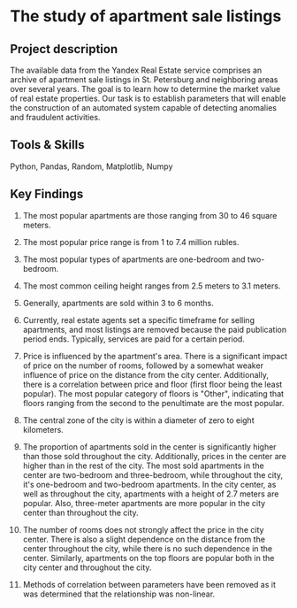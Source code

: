 # The study of apartment sale listings

## Project description 
The available data from the Yandex Real Estate service comprises an archive of apartment sale listings in St. Petersburg and neighboring areas over several years. The goal is to learn how to determine the market value of real estate properties. Our task is to establish parameters that will enable the construction of an automated system capable of detecting anomalies and fraudulent activities.

## Tools & Skills
Python, Pandas, Random, Matplotlib, Numpy

## Key Findings
1) The most popular apartments are those ranging from 30 to 46 square meters.

2) The most popular price range is from 1 to 7.4 million rubles.

3) The most popular types of apartments are one-bedroom and two-bedroom.

4) The most common ceiling height ranges from 2.5 meters to 3.1 meters.

5) Generally, apartments are sold within 3 to 6 months.

6) Currently, real estate agents set a specific timeframe for selling apartments, and most listings are removed because the paid publication period ends. Typically, services are paid for a certain period.

7) Price is influenced by the apartment's area. There is a significant impact of price on the number of rooms, followed by a somewhat weaker influence of price on the distance from the city center. Additionally, there is a correlation between price and floor (first floor being the least popular). The most popular category of floors is "Other", indicating that floors ranging from the second to the penultimate are the most popular.

8) The central zone of the city is within a diameter of zero to eight kilometers.

9) The proportion of apartments sold in the center is significantly higher than those sold throughout the city. Additionally, prices in the center are higher than in the rest of the city. The most sold apartments in the center are two-bedroom and three-bedroom, while throughout the city, it's one-bedroom and two-bedroom apartments. In the city center, as well as throughout the city, apartments with a height of 2.7 meters are popular. Also, three-meter apartments are more popular in the city center than throughout the city.

10) The number of rooms does not strongly affect the price in the city center. There is also a slight dependence on the distance from the center throughout the city, while there is no such dependence in the center. Similarly, apartments on the top floors are popular both in the city center and throughout the city.

11) Methods of correlation between parameters have been removed as it was determined that the relationship was non-linear.
